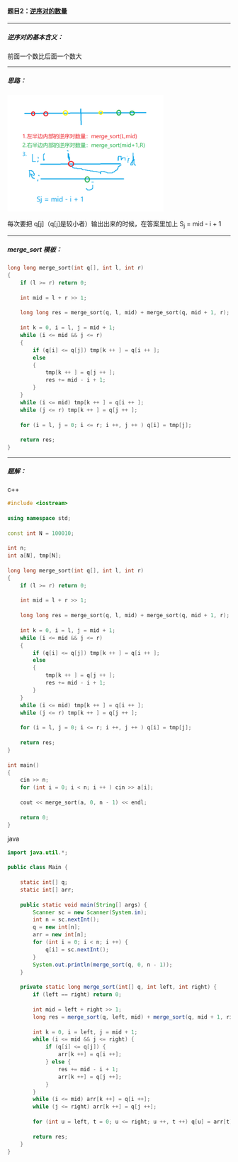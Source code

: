 #### 题目2：<a href="https://www.acwing.com/problem/content/790/">逆序对的数量</a>

--------------------------

##### 逆序对的基本含义：

前面一个数比后面一个数大

----------------------------

##### 思路：

<img src="https://raw.githubusercontent.com/DaoZuQieXing/Learn/main/img/算法基础课/算法基础课第一讲：基础算法/逆序对的数量.png" alt="system call" style="max-width: 70%">

 每次要把 q[j]（q[j]是较小者）输出出来的时候，在答案里加上 S<sub>j</sub> = mid - i + 1

----------------------

##### merge_sort 模板：

```c++
long long merge_sort(int q[], int l, int r)
{
    if (l >= r) return 0;

    int mid = l + r >> 1;

    long long res = merge_sort(q, l, mid) + merge_sort(q, mid + 1, r);

    int k = 0, i = l, j = mid + 1;
    while (i <= mid && j <= r)
    {
        if (q[i] <= q[j]) tmp[k ++ ] = q[i ++ ];
        else
        {
            tmp[k ++ ] = q[j ++ ];
            res += mid - i + 1;
        }
    }
    while (i <= mid) tmp[k ++ ] = q[i ++ ];
    while (j <= r) tmp[k ++ ] = q[j ++ ];

    for (i = l, j = 0; i <= r; i ++, j ++ ) q[i] = tmp[j];

    return res;
}
```

--------------------------

##### 题解：

c++

```c++
#include <iostream>

using namespace std;

const int N = 100010;

int n;
int a[N], tmp[N];

long long merge_sort(int q[], int l, int r)
{
    if (l >= r) return 0;

    int mid = l + r >> 1;

    long long res = merge_sort(q, l, mid) + merge_sort(q, mid + 1, r);

    int k = 0, i = l, j = mid + 1;
    while (i <= mid && j <= r)
    {
        if (q[i] <= q[j]) tmp[k ++ ] = q[i ++ ];
        else
        {
            tmp[k ++ ] = q[j ++ ];
            res += mid - i + 1;
        }
    }
    while (i <= mid) tmp[k ++ ] = q[i ++ ];
    while (j <= r) tmp[k ++ ] = q[j ++ ];

    for (i = l, j = 0; i <= r; i ++, j ++ ) q[i] = tmp[j];

    return res;
}

int main()
{
    cin >> n;
    for (int i = 0; i < n; i ++ ) cin >> a[i];

    cout << merge_sort(a, 0, n - 1) << endl;

    return 0;
}
```

java

```java
import java.util.*;

public class Main {

    static int[] q;
    static int[] arr;

    public static void main(String[] args) {
        Scanner sc = new Scanner(System.in);
        int n = sc.nextInt();
        q = new int[n];
        arr = new int[n];
        for (int i = 0; i < n; i ++) {
            q[i] = sc.nextInt();
        }
        System.out.println(merge_sort(q, 0, n - 1));
    }

    private static long merge_sort(int[] q, int left, int right) {
        if (left == right) return 0;

        int mid = left + right >> 1;
        long res = merge_sort(q, left, mid) + merge_sort(q, mid + 1, right);

        int k = 0, i = left, j = mid + 1;
        while (i <= mid && j <= right) {
            if (q[i] <= q[j]) {
                arr[k ++] = q[i ++];
            } else {
                res += mid - i + 1;
                arr[k ++] = q[j ++];
            }
        }
        while (i <= mid) arr[k ++] = q[i ++];
        while (j <= right) arr[k ++] = q[j ++];

        for (int u = left, t = 0; u <= right; u ++, t ++) q[u] = arr[t];

        return res;
    }
}
```

